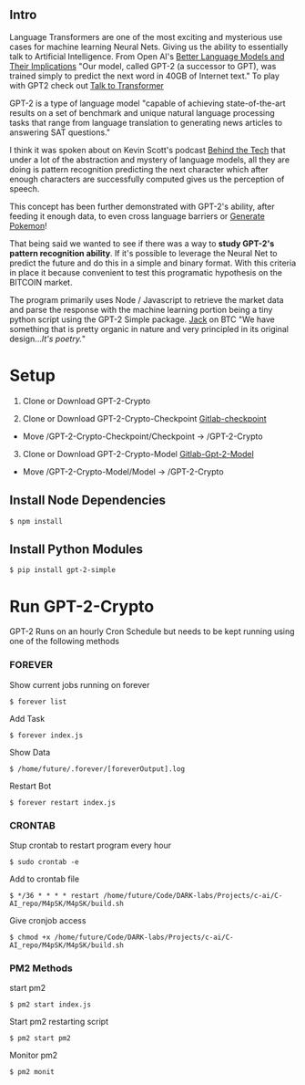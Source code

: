 ## Intro
Language Transformers are one of the most exciting and mysterious use cases for machine learning Neural Nets. Giving us the ability to essentially talk to Artificial Intelligence. From Open AI's [Better Language Models and Their Implications](https://openai.com/blog/better-language-models/ "Better Language Models and Their Implications") "Our model, called GPT-2 (a successor to GPT), was trained simply to predict the next word in 40GB of Internet text." To play with GPT2 check out [Talk to Transformer](https://talktotransformer.com/ "Talk to Transformer")

GPT-2 is a type of language model "capable of achieving state-of-the-art results on a set of benchmark and unique natural language processing tasks that range from language translation to generating news articles to answering SAT questions."


I think it was spoken about on Kevin Scott's podcast [Behind the Tech](https://www.microsoft.com/en-us/behind-the-tech "Behind the Tech") that under a lot of the abstraction and mystery of language models, all they are doing is pattern recognition predicting the next character which after enough characters are successfully computed gives us the perception of speech. 

This concept has been further demonstrated with GPT-2's ability, after feeding it enough data, to even cross language barriers or [Generate Pokemon](https://imgur.com/a/Vk0pheg "Generate Pokemon")!

That being said we wanted to see if there was a way to __study GPT-2's pattern recognition ability__. If it's possible to leverage the Neural Net to predict the future and do this in a simple and binary format. With this criteria in place it because convenient to test this programatic hypothesis on the BITCOIN market.

The program primarily uses Node / Javascript to retrieve the market data and parse the response with the machine learning portion being a tiny python script using the GPT-2 Simple package.
[Jack](https://twitter.com/jack?s=20) on BTC "We have something that is pretty organic in nature and very principled in its original design...*It's poetry.*"


# Setup
1. Clone or Download GPT-2-Crypto


2. Clone or Download GPT-2-Crypto-Checkpoint
[Gitlab-checkpoint](https://gitlab.com/M4pSK/gpt2-server-incrament-checkpoint)

- Move /GPT-2-Crypto-Checkpoint/Checkpoint -> /GPT-2-Crypto 


3. Clone or Download GPT-2-Crypto-Model
[Gitlab-Gpt-2-Model](https://gitlab.com/M4pSK/gpt2-server-incrament-model)

- Move /GPT-2-Crypto-Model/Model -> /GPT-2-Crypto 


## Install Node Dependencies

```$ npm install```


## Install Python Modules

```$ pip install gpt-2-simple```


# Run GPT-2-Crypto
GPT-2 Runs on an hourly Cron Schedule but needs to be kept running using one of the following methods

### FOREVER

Show current jobs running on forever

```$ forever list```


Add  Task

```$ forever index.js```


Show Data

```$ /home/future/.forever/[foreverOutput].log```


Restart Bot

```$ forever restart index.js```


### CRONTAB

Stup crontab to restart program every hour

```$ sudo crontab -e```


Add to crontab file

```$ */36 * * * * restart /home/future/Code/DARK-labs/Projects/c-ai/C-AI_repo/M4pSK/M4pSK/build.sh```


Give cronjob access

```$ chmod +x /home/future/Code/DARK-labs/Projects/c-ai/C-AI_repo/M4pSK/M4pSK/build.sh```


### PM2 Methods

start pm2

```$ pm2 start index.js```


Start pm2 restarting script

```$ pm2 start pm2```

Monitor pm2

```$ pm2 monit```
